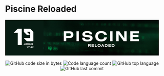 # Piscine Reloaded
![piscine reloaded header](https://github.com/P-Claus/piscine_reloaded/blob/main/subject/piscine-reloaded.png)

<p align='center'>
	<img alt="GitHub code size in bytes" src="https://img.shields.io/github/languages/code-size/P-Claus/piscine_reloaded?color=071C13" />
	<img alt="Code language count" src="https://img.shields.io/github/languages/count/P-Claus/piscine_reloaded?color=071C13" />
	<img alt="GitHub top language" src="https://img.shields.io/github/languages/top/P-Claus/piscine_reloaded?color=071C13" />
	<img alt="GitHub last commit" src="https://img.shields.io/github/last-commit/P-Claus/piscine_reloaded?color=071C13" />

	
</p>
